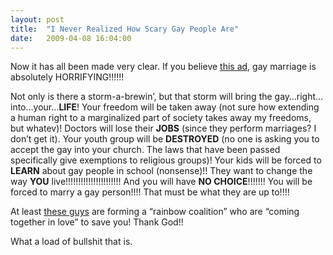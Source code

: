 ```yaml
---
layout: post
title:  "I Never Realized How Scary Gay People Are"
date:   2009-04-08 16:04:00
---
```

Now it has all been made very clear. If you believe [this ad](https://www.youtube.com/watch?v=Vgz11BaF5uQ), gay marriage is absolutely HORRIFYING!!!!!!

Not only is there a storm-a-brewin’, but that storm will bring the gay…right…into…your…**LIFE**! Your freedom will be taken away (not sure how extending a human right to a marginalized part of society takes away my freedoms, but whatev)! Doctors will lose their **JOBS** (since they perform marriages? I don’t get it). Your youth group will be **DESTROYED** (no one is asking you to accept the gay into your church. The laws that have been passed specifically give exemptions to religious groups)! Your kids will be forced to **LEARN** about gay people in school (nonsense)!! They want to change the way **YOU** live!!!!!!!!!!!!!!!!!!!!!! And you will have **NO CHOICE**!!!!!!! You will be forced to marry a gay person!!!! That must be what they are up to!!!!

At least [these guys](https://www.nationformarriage.org/) are forming a “rainbow coalition” who are “coming together in love” to save you! Thank God!!

What a load of bullshit that is.
